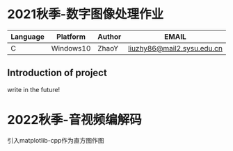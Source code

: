# 2021秋季-数字图像处理作业

| Language | Platform  | Author | EMAIL                                                        |
| -------- | --------- | ------ | ------------------------------------------------------------ |
| C        | Windows10 | ZhaoY  | [liuzhy86@mail2.sysu.edu.cn](mailto:liuzhy86@mail2.sysu.edu.cn) |

## Introduction of project

write in the future!

# 2022秋季-音视频编解码

引入matplotlib-cpp作为直方图作图
